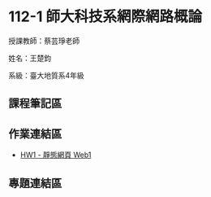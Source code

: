 # 112-1 師大科技系網際網路概論

授課教師：蔡芸琤老師

姓名：王楚鈞

系級：臺大地質系4年級

## 課程筆記區

## 作業連結區
*  [HW1 - 靜態網頁 Web1](https://chujun726.github.io/)

## 專題連結區


